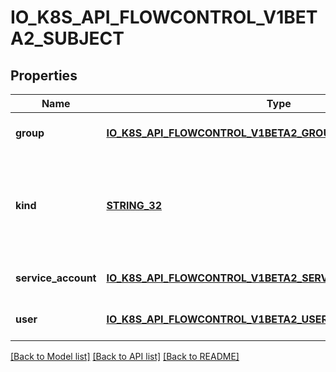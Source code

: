 # IO_K8S_API_FLOWCONTROL_V1BETA2_SUBJECT

## Properties
Name | Type | Description | Notes
------------ | ------------- | ------------- | -------------
**group** | [**IO_K8S_API_FLOWCONTROL_V1BETA2_GROUP_SUBJECT**](io.k8s.api.flowcontrol.v1beta2.GroupSubject.md) |  | [optional] [default to null]
**kind** | [**STRING_32**](STRING_32.md) | &#x60;kind&#x60; indicates which one of the other fields is non-empty. Required | [default to null]
**service_account** | [**IO_K8S_API_FLOWCONTROL_V1BETA2_SERVICE_ACCOUNT_SUBJECT**](io.k8s.api.flowcontrol.v1beta2.ServiceAccountSubject.md) |  | [optional] [default to null]
**user** | [**IO_K8S_API_FLOWCONTROL_V1BETA2_USER_SUBJECT**](io.k8s.api.flowcontrol.v1beta2.UserSubject.md) |  | [optional] [default to null]

[[Back to Model list]](../README.md#documentation-for-models) [[Back to API list]](../README.md#documentation-for-api-endpoints) [[Back to README]](../README.md)


